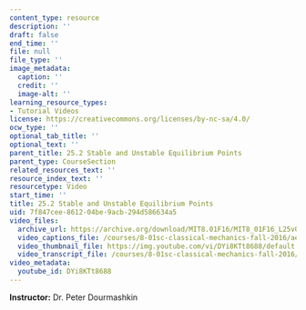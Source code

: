 ```yaml
---
content_type: resource
description: ''
draft: false
end_time: ''
file: null
file_type: ''
image_metadata:
  caption: ''
  credit: ''
  image-alt: ''
learning_resource_types:
- Tutorial Videos
license: https://creativecommons.org/licenses/by-nc-sa/4.0/
ocw_type: ''
optional_tab_title: ''
optional_text: ''
parent_title: 25.2 Stable and Unstable Equilibrium Points
parent_type: CourseSection
related_resources_text: ''
resource_index_text: ''
resourcetype: Video
start_time: ''
title: 25.2 Stable and Unstable Equilibrium Points
uid: 7f847cee-8612-04be-9acb-294d586634a5
video_files:
  archive_url: https://archive.org/download/MIT8.01F16/MIT8_01F16_L25v02_360p.mp4
  video_captions_file: /courses/8-01sc-classical-mechanics-fall-2016/ae86baa3d1de5eca86c11466afae853a_DYi8KTt8688.vtt
  video_thumbnail_file: https://img.youtube.com/vi/DYi8KTt8688/default.jpg
  video_transcript_file: /courses/8-01sc-classical-mechanics-fall-2016/036aa5b4dc5fd85a7a8a402607dd07a0_DYi8KTt8688.pdf
video_metadata:
  youtube_id: DYi8KTt8688
---
```

**Instructor:** Dr. Peter Dourmashkin